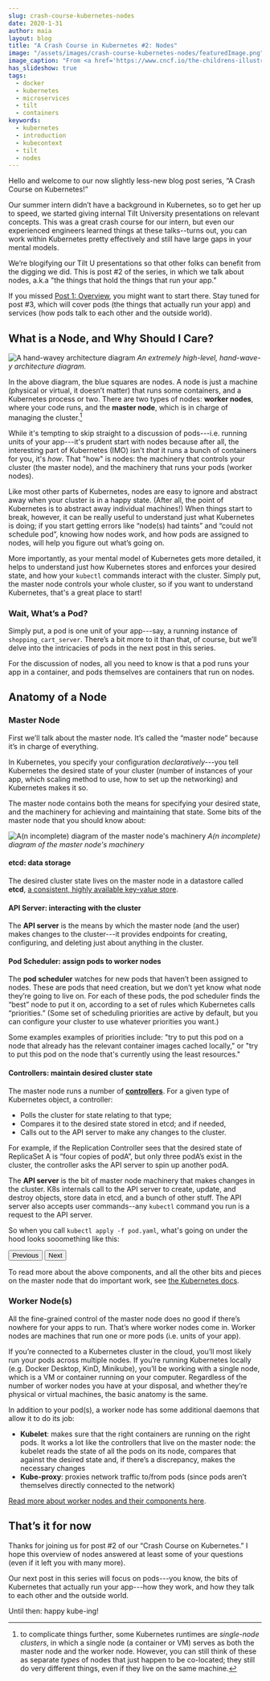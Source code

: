 ```yaml
---
slug: crash-course-kubernetes-nodes
date: 2020-1-31
author: maia
layout: blog
title: "A Crash Course in Kubernetes #2: Nodes"
image: "/assets/images/crash-course-kubernetes-nodes/featuredImage.png"
image_caption: "From <a href='https://www.cncf.io/the-childrens-illustrated-guide-to-kubernetes/'>\"The Illustrated Children's Guide to Kubernetes\"</a>, licensed under Creative Commons Attribution (CC-BY-4.0)"
has_slideshow: true
tags:
  - docker
  - kubernetes
  - microservices
  - tilt
  - containers
keywords:
  - kubernetes
  - introduction
  - kubecontext
  - tilt
  - nodes
---
```

<script src="/assets/js/slideshow.js"></script>

Hello and welcome to our now slightly less-new blog post series, “A Crash Course on Kubernetes!” 

Our summer intern didn’t have a background in Kubernetes, so to get her up to speed, we started
giving internal Tilt University presentations on relevant concepts. This was a great crash
course for our intern, but even our experienced engineers learned things at these talks--turns
out, you can work within Kubernetes pretty effectively and still have large gaps in your
mental models.

We’re blogifying our Tilt U presentations so that other folks can benefit from the digging we did.
This is post #2 of the series, in which we talk about nodes, a.k.a "the things that hold the things
that run your app."

If you missed [Post 1: Overview](/2019/10/16/crash-course-kubernetes-overview.html),
you might want to start there. Stay tuned for post #3, which will cover pods
(the things that actually run your app) and services (how pods talk to each other and the
outside world).

## What is a Node, and Why Should I Care?

![A hand-wavey architecture diagram](/assets/images/crash-course-kubernetes-nodes/k8s-arch.png)
*An extremely high-level, hand-wave-y architecture diagram.*

In the above diagram, the blue squares are nodes. A node is just a machine (physical or virtual,
it doesn’t matter) that runs some containers, and a Kubernetes process or two. There are two
types of nodes: **worker nodes**, where your code runs, and the **master node**, which is in
charge of managing the cluster.[^1]

While it's tempting to skip straight to a discussion of pods---i.e. running units of your app---it's
prudent start with nodes because after all, the interesting part of Kubernetes (IMO) isn't _that_ it
runs a bunch of containers for you, it's _how_. That "how" is nodes: the machinery that controls your
cluster (the master node), and the machinery that runs your pods (worker nodes).

Like most other parts of Kubernetes, nodes are easy to ignore and abstract away when your
cluster is in a happy state. (After all, the point of Kubernetes is to abstract away individual
machines!) When things start to break, however, it can be really useful to understand just what
Kubernetes is doing; if you start getting errors like “node(s) had taints” and “could not
schedule pod”, knowing how nodes work, and how pods are assigned to nodes, will help you figure
out what’s going on.

More importantly, as your mental model of Kubernetes gets more detailed, it helps to understand just
how Kubernetes stores and enforces your desired state, and how your `kubectl` commands interact with
the cluster. Simply put, the master node controls your whole cluster, so if you want to understand
Kubernetes, that's a great place to start!

### Wait, What’s a Pod?
Simply put, a pod is one unit of your app---say, a running instance of `shopping_cart_server`.
There’s a bit more to it than that, of course, but we’ll delve into the intricacies of pods in
the next post in this series. 

For the discussion of nodes, all you need to know is that a pod runs your app in a container,
and pods themselves are containers that run on nodes. 

## Anatomy of a Node
### Master Node
First we’ll talk about the master node. It’s called the “master node” because it’s in charge of everything.

In Kubernetes, you specify your configuration _declaratively_---you tell Kubernetes the desired
state of your cluster (number of instances of your app, which scaling method to use, how to set
up the networking) and Kubernetes makes it so. 

The master node contains both the means for specifying your desired state, and the machinery for
achieving and maintaining that state. Some bits of the master node that you should know about: 

![A(n incomplete) diagram of the master node's machinery](/assets/images/crash-course-kubernetes-nodes/master-node.png)
*A(n incomplete) diagram of the master node's machinery*

#### etcd: data storage
The desired cluster state lives on the master node in a datastore called **etcd**, [a consistent,
highly available key-value store](https://etcd.io/).

#### API Server: interacting with the cluster
The **API server** is the means by which the master node (and the user) makes changes to the cluster---it provides
endpoints for creating, configuring, and deleting just about anything in the cluster.

#### Pod Scheduler: assign pods to worker nodes
The **pod scheduler** watches for new pods that haven’t been assigned to nodes. These are pods
that need creation, but we don’t yet know what node they’re going to live on. For each of these pods,
the pod scheduler finds the “best” node to put it on, according to a set of rules which Kubernetes
calls “priorities.” (Some set of scheduling priorities are active by default, but you can configure
your cluster to use whatever priorities you want.)

Some examples examples of priorities include:
"try to put this pod on a node that already has the relevant container images cached locally," or
"try to put this pod on the node that's currently using the least resources."

#### Controllers: maintain desired cluster state
The master node runs a number of [**controllers**](https://kubernetes.io/docs/concepts/architecture/controller/).
For a given type of Kubernetes object, a controller: 
* Polls the cluster for state relating to that type; 
* Compares it to the desired state stored in etcd; and if needed,
* Calls out to the API server to make any changes to the cluster. 

For example, if the Replication Controller sees that the desired state of ReplicaSet A is “four
copies of podA”, but only three podA’s exist in the cluster, the controller asks the API server
to spin up another podA.

The **API server** is the bit of master node machinery that makes changes in the cluster. K8s
internals call to the API server to create, update, and destroy objects, store data in etcd,
and a bunch of other stuff. The API server also accepts user commands--any `kubectl` command
you run is a request to the API server.

So when you call `kubectl apply -f pod.yaml`, what's going on under the hood looks sooomething like this:

<!-- Adapted from https://codepen.io/gabrieleromanato/pen/pKrny -->
<div class="slider" id="main-slider"><!-- outermost container element -->
	<div class="slider-wrapper"><!-- innermost wrapper element -->
	    <!-- slides -->
		<div class="slide" data-image="/assets/images/crash-course-kubernetes-nodes/slide1.png"></div>
		<div class="slide" data-image="/assets/images/crash-course-kubernetes-nodes/slide2.png"></div>
		<div class="slide" data-image="/assets/images/crash-course-kubernetes-nodes/slide3.png"></div>
		<div class="slide" data-image="/assets/images/crash-course-kubernetes-nodes/slide4.png"></div>
		<div class="slide" data-image="/assets/images/crash-course-kubernetes-nodes/slide5.png"></div>
		<div class="slide" data-image="/assets/images/crash-course-kubernetes-nodes/slide6.png"></div>
		<div class="slide" data-image="/assets/images/crash-course-kubernetes-nodes/slide7.png"></div>
		<div class="slide" data-image="/assets/images/crash-course-kubernetes-nodes/slide8.png"></div>
		<div class="slide" data-image="/assets/images/crash-course-kubernetes-nodes/slide9.png"></div>
		<div class="slide" data-image="/assets/images/crash-course-kubernetes-nodes/slide10.png"></div>
	</div>
	<div class="slider-nav"><!-- "Previous" and "Next" actions -->
		<button class="slider-previous">Previous</button>
		<button class="slider-next">Next</button>
	</div>
</div>	


To read more about the above components, and all the other bits and pieces on the master node
that do important work, see [the Kubernetes docs](https://kubernetes.io/docs/concepts/overview/components/#master-components).

### Worker Node(s)
All the fine-grained control of the master node does no good if there’s nowhere for your apps to
run. That’s where worker nodes come in. Worker nodes are machines that run one or more pods
(i.e. units of your app).

If you’re connected to a Kubernetes cluster in the cloud, you’ll most likely run your pods across
multiple nodes. If you’re running Kubernetes locally (e.g. Docker Desktop, KinD, Minikube), you’ll
be working with a single node, which is a VM or container running on your computer. Regardless of the
number of worker nodes you have at your disposal, and whether they’re physical or virtual machines,
the basic anatomy is the same.

In addition to your pod(s), a worker node has some additional daemons that allow it to do its job:

* **Kubelet**: makes sure that the right containers are running on the right pods. It works a lot
like the controllers that live on the master node: the kubelet reads the state of all the pods on its
node, compares that against the desired state and, if there’s a discrepancy, makes the necessary changes
* **Kube-proxy**: proxies network traffic to/from pods (since pods aren’t themselves directly
connected to the network)

[Read more about worker nodes and their components here](https://kubernetes.io/docs/concepts/overview/components/#node-components).

## That’s it for now
Thanks for joining us for post #2 of our “Crash Course on Kubernetes.” I hope this overview of
nodes answered at least some of your questions (even if it left you with many more). 

Our next post in this series will focus on pods---you know, the bits of Kubernetes that actually
run your app---how they work, and how they talk to each other and the outside world. 

Until then: happy kube-ing!

[^1]: to complicate things further, some Kubernetes runtimes are _single-node clusters_, in which a single node (a container or VM) serves as both the master node and the worker node. However, you can still think of these as separate _types_ of nodes that just happen to be co-located; they still do very different things, even if they live on the same machine.
